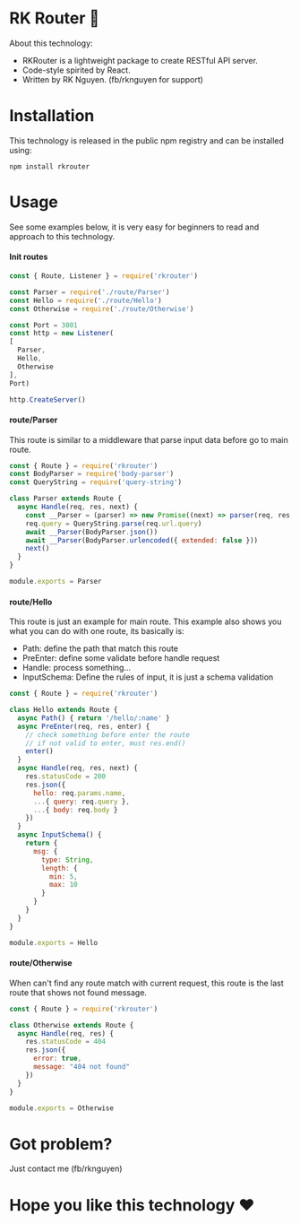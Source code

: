# RK Router 🚀
About this technology:
- RKRouter is a lightweight package to create RESTful API server. 
- Code-style spirited by React.
- Written by RK Nguyen. (fb/rknguyen for support)

# Installation
This technology is released in the public npm registry and can be installed using:
```
npm install rkrouter
```

# Usage
See some examples below, it is very easy for beginners to read and approach to this technology.

#### Init routes
```javascript
const { Route, Listener } = require('rkrouter')

const Parser = require('./route/Parser')
const Hello = require('./route/Hello')
const Otherwise = require('./route/Otherwise')

const Port = 3001
const http = new Listener(
[ 
  Parser, 
  Hello, 
  Otherwise 
], 
Port)

http.CreateServer()
```

#### route/Parser
This route is similar to a middleware that parse input data before go to main route.
``` javascript
const { Route } = require('rkrouter')
const BodyParser = require('body-parser')
const QueryString = require('query-string')

class Parser extends Route {
  async Handle(req, res, next) {
    const __Parser = (parser) => new Promise((next) => parser(req, res, next))
    req.query = QueryString.parse(req.url.query)
    await __Parser(BodyParser.json())
    await __Parser(BodyParser.urlencoded({ extended: false }))
    next()
  }
}

module.exports = Parser
```

#### route/Hello
This route is just an example for main route.
This example also shows you what you can do with one route, its basically is:
- Path: define the path that match this route
- PreEnter: define some validate before handle request
- Handle: process something...
- InputSchema: Define the rules of input, it is just a schema validation
```javascript
const { Route } = require('rkrouter')

class Hello extends Route {
  async Path() { return '/hello/:name' }
  async PreEnter(req, res, enter) {
    // check something before enter the route
    // if not valid to enter, must res.end()
    enter()
  }
  async Handle(req, res, next) {
    res.statusCode = 200
    res.json({
      hello: req.params.name,
      ...{ query: req.query },
      ...{ body: req.body }
    })
  }
  async InputSchema() {
    return {
      msg: {
        type: String,
        length: {
          min: 5,
          max: 10
        }
      }
    }
  }
}

module.exports = Hello
```

#### route/Otherwise
When can't find any route match with current request, this route is the last route that shows not found message.
```javascript
const { Route } = require('rkrouter')

class Otherwise extends Route {
  async Handle(req, res) {
    res.statusCode = 404
    res.json({
      error: true,
      message: "404 not found"
    })
  }
}

module.exports = Otherwise
```

# Got problem?
Just contact me (fb/rknguyen)

# Hope you like this technology ❤️
